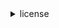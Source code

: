 <details>
    
<summary>license</summary>

```bash
cat <(curl -s https://raw.githubusercontent.com/ok-john/ok-john/main/LICENSE)
```

<details>
    
<summary></summary>
    
    some sites I've found to be interesting at some point in time
    
    https://hdevalence.ca/blog/2020-10-04-its-25519am

    https://neuromancer.sk/std/
    
    https://safecurves.cr.yp.to/
    
    https://noiseexplorer.com/
    
    https://catonmat.net/set-operations-in-unix-shell
    
    https://crypto.stanford.edu/pbc/notes/ep/
    
    https://datatracker.ietf.org/doc/html/rfc5639
    
    https://datatracker.ietf.org/doc/active/

    https://tools.ietf.org/id/draft-ietf-lwig-curve-representations-09.html

    https://sites.google.com/site/fullycapable/Home/thesendmailcapabilitiesissue

    .st/NUv3/0x0
    .st/-44p.xz/0x0
    
</details>

</details>
